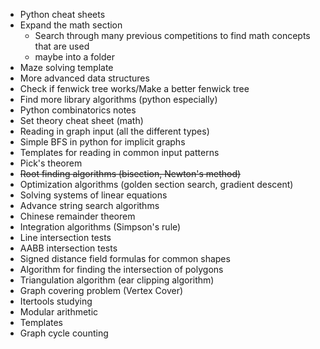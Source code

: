 - Python cheat sheets
- Expand the math section
	- Search through many previous competitions to find math concepts that are used
	- maybe into a folder
- Maze solving template
- More advanced data structures
- Check if fenwick tree works/Make a better fenwick tree
- Find more library algorithms (python especially)
- Python combinatorics notes
- Set theory cheat sheet (math)
- Reading in graph input (all the different types)
- Simple BFS in python for implicit graphs
- Templates for reading in common input patterns
- Pick's theorem
- ~~Root finding algorithms (bisection, Newton's method)~~
- Optimization algorithms (golden section search, gradient descent)
- Solving systems of linear equations
- Advance string search algorithms
- Chinese remainder theorem
- Integration algorithms (Simpson's rule)
- Line intersection tests
- AABB intersection tests
- Signed distance field formulas for common shapes
- Algorithm for finding the intersection of polygons
- Triangulation algorithm (ear clipping algorithm)
- Graph covering problem (Vertex Cover)
- Itertools studying
- Modular arithmetic
- Templates
- Graph cycle counting

